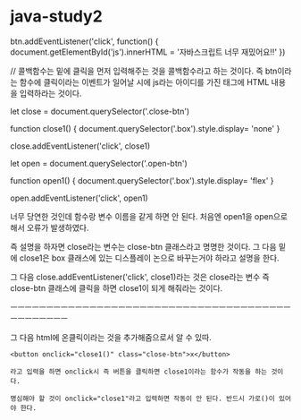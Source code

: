 # java-study2







btn.addEventListener('click', function() {
  document.getElementById('js').innerHTML = '자바스크립트 너무 재밌어요!!'
})

// 콜백함수는 밑에 클릭을 먼저 입력해주는 것을 콜백함수라고 하는 것이다.
즉 btn이라는 함수에 클릭이라는 이벤트가 일어날 시에 js라는 아이디를 가진 태그에 HTML 내용을
입력하라는 것이다.




let close = document.querySelector('.close-btn')

function close1() {
  document.querySelector('.box').style.display= 'none'
}

close.addEventListener('click', close1)

let open = document.querySelector('.open-btn')

function open1() {
  document.querySelector('.box').style.display= 'flex'
}

open.addEventListener('click', open1)

너무 당연한 것인데 함수랑 변수 이름을 같게 하면 안 된다. 처음엔 open1을 open으로 해서 오류가 발생하였다.

즉 설명을 하자면 close라는 변수는 close-btn 클래스라고 명명한 것이다. 그 다음 밑에 close1은 box 클래스에 있는 디스플레이 논으로 바꾸는거야 하라고 설명을 한다.

그 다음 close.addEventListener('click', close1)라는 것은 close라는 변수 즉 close-btn 클래스에 클릭을 하면 close1이 되게 해줘라는 것이다.


ㅡㅡㅡㅡㅡㅡㅡㅡㅡㅡㅡㅡㅡㅡㅡㅡㅡㅡㅡㅡㅡㅡㅡㅡㅡㅡㅡㅡㅡㅡㅡㅡㅡㅡㅡㅡㅡㅡㅡㅡㅡㅡㅡㅡㅡㅡㅡ

그 다음 html에 온클릭이라는 것을 추가해줌으로서 알 수 있따.

    <button onclick="close1()" class="close-btn">x</button>
    
    라고 입력을 하면 onclick시 즉 버튼을 클릭하면 close1이라는 함수가 작동을 하는 것이다. 
    
    명심해야 할 것이 onclick="close1"라고 입력하면 작동이 안 된다. 반드시 가로()이 있어야 한다.

